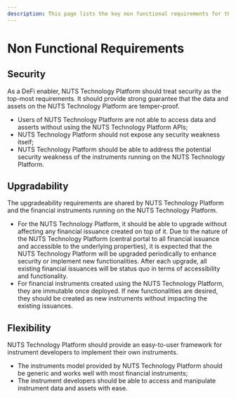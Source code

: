 ```yaml
---
description: This page lists the key non functional requirements for the system.
---
```


# Non Functional Requirements

## Security

As a DeFi enabler, NUTS Technology Platform should treat security as the top-most requirements. It should provide strong guarantee that the data and assets on the NUTS Technology Platform are temper-proof.

* Users of NUTS Technology Platform are not able to access data and asserts without using the NUTS Technology Platform APIs;
* NUTS Technology Platform should not expose any security weakness itself;
* NUTS Technology Platform should be able to address the potential security weakness of the instruments running on the NUTS Technology Platform.

## Upgradability

The upgradeability requirements are shared by NUTS Technology Platform and the financial instruments running on the NUTS Technology Platform.

* For the NUTS Technology Platform, it should be able to upgrade without affecting any financial issuance created on top of it. Due to the nature of the NUTS Technology Platform \(central portal to all financial issuance and accessible to the underlying properties\), it is expected that the NUTS Technology Platform will be upgraded periodically to enhance security or implement new functionalities. After each upgrade, all existing financial issuances will be status quo in terms of accessibility and functionality.
* For financial instruments created using the NUTS Technology Platform, they are immutable once deployed. If new functionalities are desired, they should be created as new instruments without impacting the existing issuances.

## Flexibility

NUTS Technology Platform should provide an easy-to-user framework for instrument developers to implement their own instruments.

* The instruments model provided by NUTS Technology Platform should be generic and works well with most financial instruments;
* The instrument developers should be able to access and manipulate instrument data and assets with ease.

